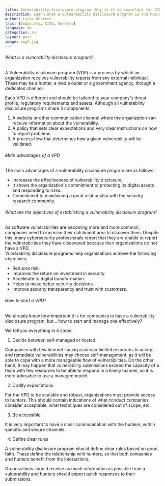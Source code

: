 ```yaml
---
title: Vulnerability disclosure program. Why is it so important for CISOS?
description: Learn what a vulnerability disclosure program is and how it benefits the work of CISOS.
author: Lucía Herrero
tags: [bugbounty, CISO, hunters]
language: en
categories: en
layout: post
image: img7.jpg
---
```


###### What is a vulnerability disclosure program?

A Vulnerability disclosure program (VDP) is a process by which an organization receives vulnerability reports from any external individual. These may be a hunter, a media outlet or a government agency, through a dedicated channel.

Each VPD is different and should be tailored to your company's threat profile, regulatory requirements and assets. Although all vulnerability disclosure programs share 3 components: 
 
1. A website or other communication channel where the organization can receive information about the vulnerability. 
2. A policy that sets clear expectations and very clear instructions on how to report problems.  
3. A process flow that determines how a given vulnerability will be validated.  

###### Main advantages of a VPD   

The main advantages of a vulnerability disclosure program are as follows: 

- Increases the effectiveness of vulnerability disclosure. 
- It shows the organization's commitment to protecting its digital assets and responding to risks. 
- Commitment to maintaining a good relationship with the security research community.  

###### What are the objectives of establishing a vulnerability disclosure program? 

As software vulnerabilities are becoming more and more common, companies need to increase their catchment area to discover them. Despite this, many cybersecurity professionals report that they are unable to report the vulnerabilities they have discovered because their organizations do not have a VPD.  
Vulnerability disclosure programs help organizations achieve the following objectives: 

- Reduces risk. 
- Improves the return on investment in security. 
- Accelerate to digital transformation. 
- Helps to make better security decisions. 
- Improve security transparency and trust with customers. 

###### How to start a VPD?

We already know how important it is for companies to have a vulnerability disclosure program, but... how to start and manage one effectively? 

We tell you everything in 4 steps: 

1. Decide between self-managed or hosted.

Companies with few Internet-facing assets or limited resources to accept and remediate vulnerabilities may choose self-management, as it will be able to cope with a more manageable flow of vulnerabilities. On the other hand, it may happen that vulnerability submissions exceed the capacity of a team with few resources to be able to respond in a timely manner, so it is more advisable to use a managed model.

2. Codify expectations.

For the VPD to be scalable and robust, organizations must provide access to hunters. This should contain indications of what conduct companies consider acceptable, what techniques are considered out of scope, etc.   

3. Be accessible

It is very important to have a clear communication with the hunters, within specific and secure channels.  

4. Define clear rules

A vulnerability disclosure program should define clear rules based on good faith. These define the relationship with hunters, so that both companies and hunters benefit from the interactions.  

Organizations should receive as much information as possible from a vulnerability and hunters should expect quick responses to their submissions.
